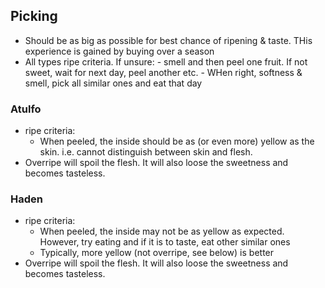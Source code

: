 
## Picking

- Should be as big as possible for best chance of ripening & taste. THis experience is gained by buying over a season
- All types ripe criteria. If unsure:
        - smell and then peel one fruit. If not sweet, wait for next day, peel another etc.
        - WHen right, softness & smell, pick all similar ones and eat that day

### Atulfo 

- ripe criteria: 
    - When peeled, the inside should be as (or even more) yellow as the skin. i.e. cannot distinguish between skin and flesh.
- Overripe will spoil the flesh. It will also loose the sweetness and becomes tasteless.


### Haden

- ripe criteria: 
    - When peeled, the inside may not be as yellow as expected. However, try eating and if it is to taste, eat other similar ones
    - Typically, more yellow (not overripe, see below) is better
- Overripe will spoil the flesh. It will also loose the sweetness and becomes tasteless.
